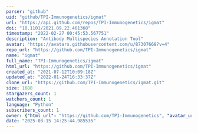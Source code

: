 ```yaml
---
parser: "github"
uid: "github/TPI-Immunogenetics/igmat"
url: "https://api.github.com/repos/TPI-Immunogenetics/igmat"
doi: "10.1101/2021.09.22.461368"
timestamp: "2022-02-27 00:45:53.567751"
description: "Antibody Multispecies Annotation Tool"
avatar: "https://avatars.githubusercontent.com/u/87307668?v=4"
repo_url: "https://github.com/TPI-Immunogenetics/igmat"
name: "igmat"
full_name: "TPI-Immunogenetics/igmat"
html_url: "https://github.com/TPI-Immunogenetics/igmat"
created_at: "2021-07-12T10:09:18Z"
updated_at: "2022-01-24T16:33:37Z"
clone_url: "https://github.com/TPI-Immunogenetics/igmat.git"
size: 1688
stargazers_count: 1
watchers_count: 1
language: "Python"
subscribers_count: 1
owner: {"html_url": "https://github.com/TPI-Immunogenetics", "avatar_url": "https://avatars.githubusercontent.com/u/87307668?v=4", "login": "TPI-Immunogenetics", "type": "Organization"}
date: "2025-03-15 14:25:44.985535"
---
```

